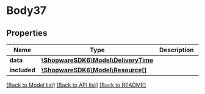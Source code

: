 # Body37

## Properties
Name | Type | Description | Notes
------------ | ------------- | ------------- | -------------
**data** | [**\ShopwareSDK6\Model\DeliveryTime**](DeliveryTime.md) |  | [optional] 
**included** | [**\ShopwareSDK6\Model\Resource[]**](Resource.md) |  | [optional] 

[[Back to Model list]](../../README.md#documentation-for-models) [[Back to API list]](../../README.md#documentation-for-api-endpoints) [[Back to README]](../../README.md)

